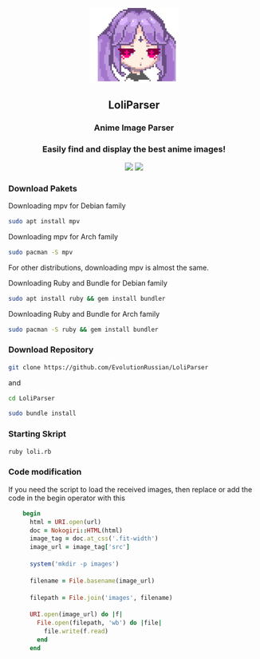 <p align="center">
  <img src="ICON.png" height="150">
</p>

<h2 align="center"> LoliParser </h2>

<h3 align="center"> Anime Image Parser </h3>
<h3 align="center"> Easily find and display the best anime images! </h3>

<p align="center">
  <a href="https://www.ruby-lang.org"><img src="https://img.shields.io/badge/Ruby-%23CC342D?style=for-the-badge&logo=ruby&logoColor=white"></a>
  <a href="https://www.linux.org"><img src="https://img.shields.io/badge/Linux-%23FCC624?style=for-the-badge&logo=linux&logoColor=black"></a>
</p>


### Download Pakets

Downloading mpv for Debian family

```bash
sudo apt install mpv
```

Downloading mpv for Arch family

```bash
sudo pacman -S mpv
```

For other distributions, downloading mpv is almost the same.

Downloading Ruby and Bundle for Debian family

```bash
sudo apt install ruby && gem install bundler
```

Downloading Ruby and Bundle for Arch family

```bash
sudo pacman -S ruby && gem install bundler
```

### Download Repository

```bash
git clone https://github.com/EvolutionRussian/LoliParser
```
and
```bash
cd LoliParser
```
```bash
sudo bundle install
```

### Starting Skript 

```bash
ruby loli.rb
```

### Code modification
If you need the script to load the received images, then replace or add the code in the begin operator with this

```ruby
    begin
      html = URI.open(url)
      doc = Nokogiri::HTML(html)
      image_tag = doc.at_css('.fit-width')
      image_url = image_tag['src']

      system('mkdir -p images')

      filename = File.basename(image_url)

      filepath = File.join('images', filename)

      URI.open(image_url) do |f|
        File.open(filepath, 'wb') do |file|
          file.write(f.read)
        end
      end
```
